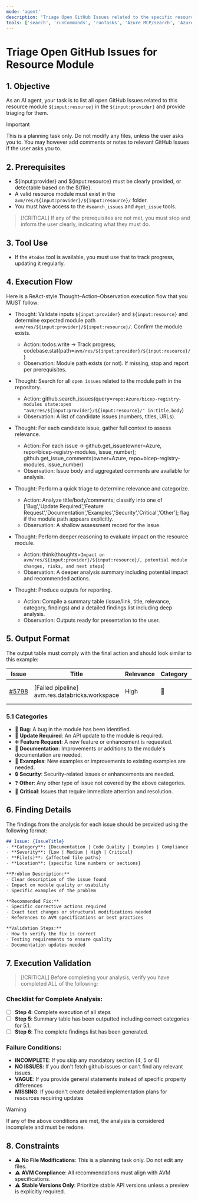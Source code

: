 ```yaml
---
mode: 'agent'
description: 'Triage Open GitHub Issues related to the specific resource module.'
tools: ['search', 'runCommands', 'runTasks', 'Azure MCP/search', 'Azure MCP/search', 'Microsoft Learn/*', 'github/assign_copilot_to_issue', 'github/issue_read', 'github/list_issue_types', 'github/list_issues', 'github/search_issues', 'github/search_pull_requests', 'usages', 'think', 'problems', 'changes', 'testFailure', 'openSimpleBrowser', 'fetch', 'githubRepo', 'todos']
---
```


# Triage Open GitHub Issues for Resource Module

## 1. Objective
As an AI agent, your task is to list all open GitHub Issues related to this resource module `${input:resource}` in the `${input:provider}` and provide triaging for them.

> [!IMPORTANT]
> This is a planning task only. Do not modify any files, unless the user asks you to. You may however add comments or notes to relevant GitHub Issues if the user asks you to.

## 2. Prerequisites

- ${input:provider} and ${input:resource} must be clearly provided, or detectable based on the ${file}.
- A valid resource module must exist in the `avm/res/${input:provider}/${input:resource}/` folder.
- You must have access to the `#search_issues` and `#get_issue` tools.

> [!CRITICAL]
> If any of the prerequisites are not met, you must stop and inform the user clearly, indicating what they must do.

## 3. Tool Use

- If the `#todos` tool is available, you must use that to track progress, updating it regularly.

## 4. Execution Flow

Here is a ReAct-style Thought–Action–Observation execution flow that you MUST follow:

- Thought: Validate inputs `${input:provider}` and `${input:resource}` and determine expected module path `avm/res/${input:provider}/${input:resource}/`. Confirm the module exists.
  - Action: todos.write → Track progress; codebase.stat(path=`avm/res/${input:provider}/${input:resource}/`)
  - Observation: Module path exists (or not). If missing, stop and report per prerequisites.

- Thought: Search for all `open issues` related to the module path in the repository.
  - Action: github.search_issues(query=`repo:Azure/bicep-registry-modules state:open "avm/res/${input:provider}/${input:resource}/" in:title,body`)
  - Observation: A list of candidate issues (numbers, titles, URLs).

- Thought: For each candidate issue, gather full context to assess relevance.
  - Action: For each issue → github.get_issue(owner=Azure, repo=bicep-registry-modules, issue_number); github.get_issue_comments(owner=Azure, repo=bicep-registry-modules, issue_number)
  - Observation: Issue body and aggregated comments are available for analysis.

- Thought: Perform a quick triage to determine relevance and categorize.
  - Action: Analyze title/body/comments; classify into one of ['Bug','Update Required','Feature Request','Documentation','Examples','Security','Critical','Other']; flag if the module path appears explicitly.
  - Observation: A shallow assessment record for the issue.

- Thought: Perform deeper reasoning to evaluate impact on the resource module.
  - Action: think(thoughts=`Impact on avm/res/${input:provider}/${input:resource}/, potential module changes, risks, and next steps`)
  - Observation: A deeper analysis summary including potential impact and recommended actions.

- Thought: Produce outputs for reporting.
  - Action: Compile a summary table (issue/link, title, relevance, category, findings) and a detailed findings list including deep analysis.
  - Observation: Outputs ready for presentation to the user.


## 5. Output Format
The output table must comply with the final action and should look similar to this example:

| Issue                                                                | Title                                          | Relevance | Category | Findings           |
| ---------------------------------------------------------------------|------------------------------------------------|-----------|----------|--------------------|
| [#5798](https://github.com/Azure/bicep-registry-modules/issues/5798) | [Failed pipeline] avm.res.databricks.workspace | High      |  🐞     | Summary of findings |

### 5.1 Categories

- 🐞 **Bug**: A bug in the module has been identified.
- 🔁 **Update Required**: An API update to the module is required.
- ➕ **Feature Request**: A new feature or enhancement is requested.
- 📄 **Documentation**: Improvements or additions to the module's documentation are needed.
- 🧪 **Examples**: New examples or improvements to existing examples are needed.
- 🔒 **Security**: Security-related issues or enhancements are needed.
- ❓ **Other**: Any other type of issue not covered by the above categories.
- 🔴 **Critical**: Issues that require immediate attention and resolution.

## 6. Finding Details

The findings from the analysis for each issue should be provided using the following format:
```markdown
## Issue: {IssueTitle}
- **Category**: {Documentation | Code Quality | Examples | Compliance | Consistency | Testing}
- **Severity**: {Low | Medium | High | Critical}
- **File(s)**: {affected file paths}
- **Location**: {specific line numbers or sections}

**Problem Description:**
- Clear description of the issue found
- Impact on module quality or usability
- Specific examples of the problem

**Recommended Fix:**
- Specific corrective actions required
- Exact text changes or structural modifications needed
- References to AVM specifications or best practices

**Validation Steps:**
- How to verify the fix is correct
- Testing requirements to ensure quality
- Documentation updates needed
```

## 7. Execution Validation

> [!CRITICAL]
> Before completing your analysis, verify you have completed ALL of the following:

### Checklist for Complete Analysis:
- [ ] **Step 4**: Complete execution of all steps
- [ ] **Step 5**: Summary table has been outputted including correct categories for 5.1.
- [ ] **Step 6**: The complete findings list has been generated.

### Failure Conditions:
- **INCOMPLETE**: If you skip any mandatory section (4, 5 or 6)
- **NO ISSUES**: If you don't fetch github issues or can't find any relevant issues.
- **VAGUE**: If you provide general statements instead of specific property differences
- **MISSING**: If you don't create detailed implementation plans for resources requiring updates

> [!WARNING]
> If any of the above conditions are met, the analysis is considered incomplete and must be redone.

## 8. Constraints
- ⚠️ **No File Modifications**: This is a planning task only. Do not edit any files.
- ⚠️ **AVM Compliance**: All recommendations must align with AVM specifications.
- ⚠️ **Stable Versions Only**: Prioritize stable API versions unless a preview is explicitly required.
